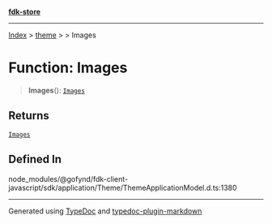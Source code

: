[**fdk-store**](../../../README.md)
***

[Index](../../../API.md) > [theme](../../README.md) > [<internal>](../README.md) > Images

# Function: Images

> **Images**(): [`Images`](../type-aliases/type-alias.Images.md)

## Returns

[`Images`](../type-aliases/type-alias.Images.md)

## Defined In

node\_modules/@gofynd/fdk-client-javascript/sdk/application/Theme/ThemeApplicationModel.d.ts:1380

***
Generated using [TypeDoc](https://typedoc.org/) and [typedoc-plugin-markdown](https://www.npmjs.com/package/typedoc-plugin-markdown)
